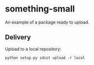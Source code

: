 # something-small

An example of a package ready to upload.


## Delivery

Upload to a local repository:

```
python setup.py sdist upload -r local
```
